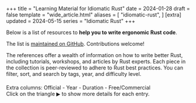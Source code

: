 +++
title = "Learning Material for Idiomatic Rust"
date = 2024-01-28
draft = false
template = "wide_article.html"
aliases = [
    "idiomatic-rust",
]
[extra]
updated = 2024-05-15
series = "Idiomatic Rust"
+++

Below is a list of resources to **help you to write ergonomic Rust code**.  

The list is [maintained on GitHub](https://github.com/mre/idiomatic-rust). Contributions welcome!

The references offer a wealth of information on how to write better Rust,
including tutorials, workshops, and articles by Rust experts. Each piece in the
collection is peer-reviewed to adhere to Rust best practices.
You can filter, sort, and search by tags, year, and difficulty level.

<script src="//ajax.googleapis.com/ajax/libs/jquery/3.7.1/jquery.min.js"></script>
<script src="//cdn.datatables.net/1.13.7/js/jquery.dataTables.min.js"></script>
<script src="table.js"></script>

<div style="margin-bottom: 20px">
    <button class="reset-filter">Reset filters</button>
</div>

<div>
    Extra columns: 
    <a class="toggle-vis" data-column="5">Official</a> - 
    <a class="toggle-vis" data-column="6">Year</a> - 
    <a class="toggle-vis" data-column="8">Duration</a> - 
    <a class="toggle-vis" data-column="10">Free/Commercial</a>
</div>

<div>
  Click on the triangle <span style="font-family: Arial, sans-serif">▶</span> to show more details for
  each entry.
</div>

<table id="data-table" class="compact order-column hover stripe" style="width:100%">
</table>

<link rel="stylesheet" type="text/css" href="//cdn.datatables.net/1.13.7/css/jquery.dataTables.min.css" />

<style>
.dataTables_wrapper .dataTables_filter {
    margin: 20px 0 40px;
}

.dataTables_filter input[type="search"] {
    font-size: 18px;
    margin: 0 0 0 10px;
    padding: 8px;
    width: 350px;
    color: #111;
    border: 1px solid #111;
    background: rgb(255, 255, 255, 0.2);
}

.dataTables_wrapper code {
    cursor: pointer;
}

code {
    border-radius: 4px;
    padding: 5px;
    margin: 5px;
    font-size: 14px;
    font-family: monospace;
    color: #111;
    cursor: pointer;
}

code.active {
    color: white;
    background-color: #111;
}

.reset-filter {
    padding: 10px;
    display: none;
    margin-bottom: 20px;
    color: white;
    background-color: #111;
    border: none;
}

.toggle-vis {
    cursor: pointer;
}

.toggle-vis.active {
    font-weight: bold;
}

.dt-control {
    font-family: Arial, sans-serif;
}

table.dataTable td.dt-control::before {
  color: #111;
}

/* If prefers color scheme is bright, change background color of code tags and filter input */
@media (prefers-color-scheme: dark) {

    .reset-filter {
        background-color: #ee3856;
    }

    /* border white with 20% opacity */
    .dataTables_filter input[type="search"] {
        border: 1px solid rgb(255, 255, 255, 0.6);
    }

    table.dataTable td.dt-control::before {
      color: white;
    }

    .difficultyLevel {
      color: transparent;  
      text-shadow: 0 0 0 #ee3856;
    }
}
</style>